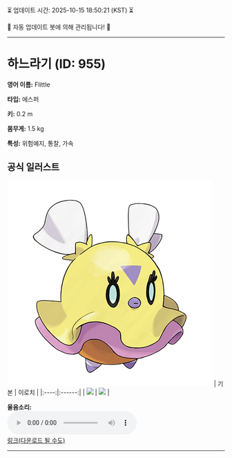 
⏳ 업데이트 시간: 2025-10-15 18:50:21 (KST) ⏳

🤖 자동 업데이트 봇에 의해 관리됩니다! 🤖

---

# 하느라기 (ID: 955)
**영어 이름:** Flittle

**타입:** 에스퍼

**키:** 0.2 m

**몸무게:** 1.5 kg

**특성:** 위험예지, 통찰, 가속

## 공식 일러스트
![](https://raw.githubusercontent.com/PokeAPI/sprites/master/sprites/pokemon/other/official-artwork/955.png)
| 기본 | 이로치 |
|:----:|:------:|
| <img src="http://play.pokemonshowdown.com/sprites/ani/flittle.gif" width="200"> | <img src="http://play.pokemonshowdown.com/sprites/ani-shiny/flittle.gif" width="200"> |

**울음소리:**<br><audio controls src="https://raw.githubusercontent.com/PokeAPI/cries/main/cries/pokemon/latest/955.ogg"></audio><br> [링크(다운로드 될 수도)](https://raw.githubusercontent.com/PokeAPI/cries/main/cries/pokemon/latest/955.ogg)


---
